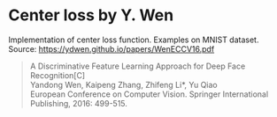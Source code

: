 # Center loss by Y. Wen
Implementation of center loss function. Examples on MNIST dataset.   
Source: https://ydwen.github.io/papers/WenECCV16.pdf   
> A Discriminative Feature Learning Approach for Deep Face Recognition[C]  
Yandong Wen, Kaipeng Zhang, Zhifeng Li*, Yu Qiao  
European Conference on Computer Vision. Springer International Publishing, 2016: 499-515. 
